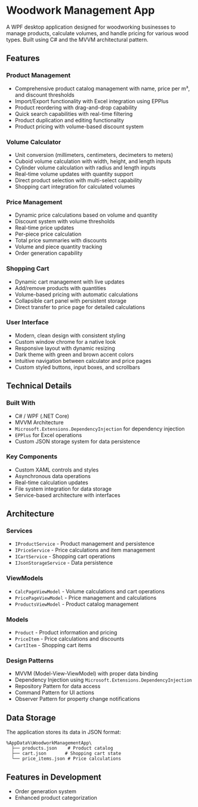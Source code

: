 # Woodwork Management App

A WPF desktop application designed for woodworking businesses to manage products, calculate volumes, and handle pricing for various wood types. Built using C# and the MVVM architectural pattern.

## Features

### Product Management
- Comprehensive product catalog management with name, price per m³, and discount thresholds
- Import/Export functionality with Excel integration using EPPlus
- Product reordering with drag-and-drop capability
- Quick search capabilities with real-time filtering
- Product duplication and editing functionality
- Product pricing with volume-based discount system

### Volume Calculator
- Unit conversion (millimeters, centimeters, decimeters to meters)
- Cuboid volume calculation with width, height, and length inputs
- Cylinder volume calculation with radius and length inputs
- Real-time volume updates with quantity support
- Direct product selection with multi-select capability
- Shopping cart integration for calculated volumes

### Price Management
- Dynamic price calculations based on volume and quantity
- Discount system with volume thresholds
- Real-time price updates
- Per-piece price calculation
- Total price summaries with discounts
- Volume and piece quantity tracking
- Order generation capability

### Shopping Cart
- Dynamic cart management with live updates
- Add/remove products with quantities
- Volume-based pricing with automatic calculations
- Collapsible cart panel with persistent storage
- Direct transfer to price page for detailed calculations

### User Interface
- Modern, clean design with consistent styling
- Custom window chrome for a native look
- Responsive layout with dynamic resizing
- Dark theme with green and brown accent colors
- Intuitive navigation between calculator and price pages
- Custom styled buttons, input boxes, and scrollbars

## Technical Details

### Built With
- C# / WPF (.NET Core)
- MVVM Architecture
- `Microsoft.Extensions.DependencyInjection` for dependency injection
- `EPPlus` for Excel operations
- Custom JSON storage system for data persistence

### Key Components
- Custom XAML controls and styles
- Asynchronous data operations
- Real-time calculation updates
- File system integration for data storage
- Service-based architecture with interfaces

## Architecture

### Services
- `IProductService` - Product management and persistence
- `IPriceService` - Price calculations and item management
- `ICartService` - Shopping cart operations
- `IJsonStorageService` - Data persistence

### ViewModels
- `CalcPageViewModel` - Volume calculations and cart operations
- `PricePageViewModel` - Price management and calculations
- `ProductsViewModel` - Product catalog management

### Models
- `Product` - Product information and pricing
- `PriceItem` - Price calculations and discounts
- `CartItem` - Shopping cart items

### Design Patterns
- MVVM (Model-View-ViewModel) with proper data binding
- Dependency Injection using `Microsoft.Extensions.DependencyInjection`
- Repository Pattern for data access
- Command Pattern for UI actions
- Observer Pattern for property change notifications

## Data Storage
The application stores its data in JSON format:
```
%AppData%\WoodworkManagementApp\
  ├── products.json    # Product catalog
  ├── cart.json       # Shopping cart state
  └── price_items.json # Price calculations
```

## Features in Development
- Order generation system
- Enhanced product categorization